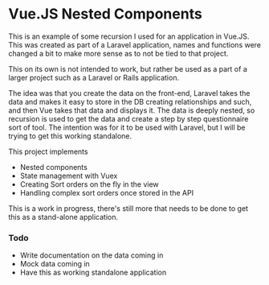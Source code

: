 # Vue.JS Nested Components

This is an example of some recursion I used for an application in Vue.JS. This was created as part of a Laravel application, names and functions were changed a bit to make more sense as to not be tied to that project.

This on its own is not intended to work, but rather be used as a part of a larger project such as a Laravel or Rails application.

The idea was that you create the data on the front-end, Laravel takes the data and makes it easy to store in the DB creating relationships and such, and then Vue takes that data and displays it. The data is deeply nested, so recursion is used to get the data and create a step by step questionnaire sort of tool. The intention was for it to be used with Laravel, but I will be trying to get this working standalone.

This project implements
- Nested components
- State management with Vuex
- Creating Sort orders on the fly in the view
- Handling complex sort orders once stored in the API

This is a work in progress, there's still more that needs to be done to get this as a stand-alone application.

### Todo
- Write documentation on the data coming in
- Mock data coming in
- Have this as working standalone application
